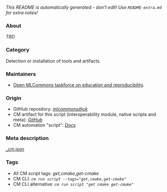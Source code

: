*This README is automatically generated - don't edit! Use `README-extra.md` for extra notes!*

### About

*TBD*

### Category

Detection or installation of tools and artifacts.

### Maintainers

* [Open MLCommons taskforce on education and reproducibility](https://github.com/mlcommons/ck/blob/master/docs/mlperf-education-workgroup.md).

### Origin

* GitHub repository: *[mlcommons@ck](https://github.com/mlcommons/ck/tree/master/cm-mlops)*
* CM artifact for this script (interoperability module, native scripts and meta): *[GitHub](https://github.com/mlcommons/ck/tree/master/cm-mlops/script/get-cmake)*
* CM automation "script": *[Docs](https://github.com/octoml/ck/blob/master/docs/list_of_automations.md#script)*


### Meta description
[_cm.json](_cm.json)


### Tags
* All CM script tags: *get,cmake,get-cmake*
* CM CLI: *`cm run script --tags="get,cmake,get-cmake"`*
* CM CLI alternative: *`cm run script "get cmake get-cmake"`*
